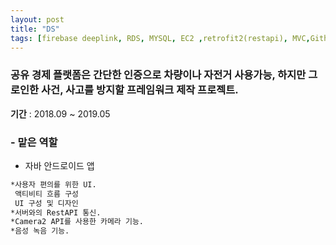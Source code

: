 ```yaml
---
layout: post
title: "DS"
tags: [firebase deeplink, RDS, MYSQL, EC2 ,retrofit2(restapi), MVC,Github]
---
```


### 공유 경제 플랫폼은 간단한 인증으로 차량이나 자전거 사용가능, 하지만 그로인한 사건, 사고를 방지할 프레임워크 제작 프로젝트.

**기간** : 2018.09 ~ 2019.05

### - 맡은 역할
* 자바 안드로이드 앱
```sh
*사용자 편의를 위한 UI.
 액티비티 흐름 구성
 UI 구성 및 디자인
*서버와의 RestAPI 통신.
*Camera2 API를 사용한 카메라 기능.
*음성 녹음 기능.
```

